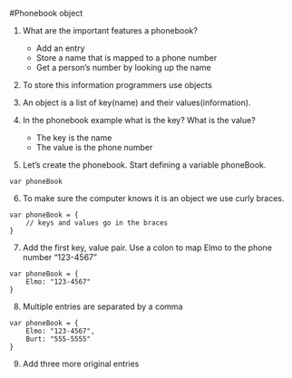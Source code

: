 #Phonebook object

1. What are the important features a phonebook?
    - Add an entry
    - Store a name that is mapped to a phone number
    - Get a person’s number by looking up the name

2. To store this information programmers use objects
3. An object is a list of key(name) and their values(information).
4. In the phonebook example what is the key? What is the value?
    - The key is the name
    - The value is the phone number
5. Let’s create the phonebook. Start defining a variable phoneBook.
```
var phoneBook
```
6. To make sure the computer knows it is an object we use curly braces.
```
var phoneBook = {
	// keys and values go in the braces
}
```
7. Add the first key, value pair. Use a colon to map Elmo to the phone number “123-4567”
```
var phoneBook = {
	Elmo: "123-4567"
}
```
8. Multiple entries are separated by a comma
```
var phoneBook = {
	Elmo: "123-4567",
	Burt: "555-5555"
}
```
9. Add three more original entries
